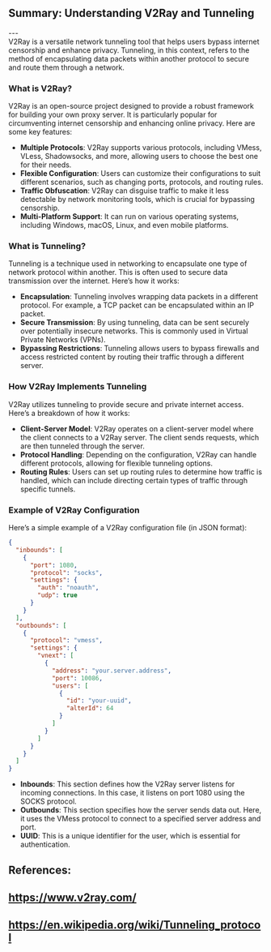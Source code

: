## Summary: Understanding V2Ray and Tunneling <br>
---<br>
V2Ray is a versatile network tunneling tool that helps users bypass internet censorship and enhance privacy. Tunneling, in this context, refers to the method of encapsulating data packets within another protocol to secure and route them through a network. 

### What is V2Ray?
V2Ray is an open-source project designed to provide a robust framework for building your own proxy server. It is particularly popular for circumventing internet censorship and enhancing online privacy. Here are some key features:

- **Multiple Protocols**: V2Ray supports various protocols, including VMess, VLess, Shadowsocks, and more, allowing users to choose the best one for their needs.
- **Flexible Configuration**: Users can customize their configurations to suit different scenarios, such as changing ports, protocols, and routing rules.
- **Traffic Obfuscation**: V2Ray can disguise traffic to make it less detectable by network monitoring tools, which is crucial for bypassing censorship.
- **Multi-Platform Support**: It can run on various operating systems, including Windows, macOS, Linux, and even mobile platforms.

### What is Tunneling?
Tunneling is a technique used in networking to encapsulate one type of network protocol within another. This is often used to secure data transmission over the internet. Here’s how it works:

- **Encapsulation**: Tunneling involves wrapping data packets in a different protocol. For example, a TCP packet can be encapsulated within an IP packet.
- **Secure Transmission**: By using tunneling, data can be sent securely over potentially insecure networks. This is commonly used in Virtual Private Networks (VPNs).
- **Bypassing Restrictions**: Tunneling allows users to bypass firewalls and access restricted content by routing their traffic through a different server.

### How V2Ray Implements Tunneling
V2Ray utilizes tunneling to provide secure and private internet access. Here’s a breakdown of how it works:

- **Client-Server Model**: V2Ray operates on a client-server model where the client connects to a V2Ray server. The client sends requests, which are then tunneled through the server.
- **Protocol Handling**: Depending on the configuration, V2Ray can handle different protocols, allowing for flexible tunneling options.
- **Routing Rules**: Users can set up routing rules to determine how traffic is handled, which can include directing certain types of traffic through specific tunnels.

### Example of V2Ray Configuration
Here’s a simple example of a V2Ray configuration file (in JSON format):

```json
{
  "inbounds": [
    {
      "port": 1080,
      "protocol": "socks",
      "settings": {
        "auth": "noauth",
        "udp": true
      }
    }
  ],
  "outbounds": [
    {
      "protocol": "vmess",
      "settings": {
        "vnext": [
          {
            "address": "your.server.address",
            "port": 10086,
            "users": [
              {
                "id": "your-uuid",
                "alterId": 64
              }
            ]
          }
        ]
      }
    }
  ]
}
```
- **Inbounds**: This section defines how the V2Ray server listens for incoming connections. In this case, it listens on port 1080 using the SOCKS protocol.
- **Outbounds**: This section specifies how the server sends data out. Here, it uses the VMess protocol to connect to a specified server address and port.
- **UUID**: This is a unique identifier for the user, which is essential for authentication.

## References:
## https://www.v2ray.com/
## https://en.wikipedia.org/wiki/Tunneling_protocol